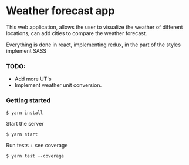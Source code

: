 # Weather forecast app
This web application, allows the user to visualize the weather of different locations, can add cities to compare the weather forecast.

Everything is done in react, implementing redux, in the part of the styles implement SASS

### TODO:
- Add more UT's
- Implement weather unit conversion.

### Getting started
```
$ yarn install
```
Start the server
```
$ yarn start
```
Run tests + see coverage
```
$ yarn test --coverage
